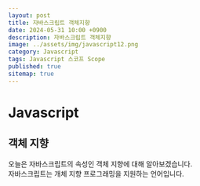 ```yaml
---
layout: post
title: 자바스크립트 객체지향
date: 2024-05-31 10:00 +0900
description: 자바스크립트 객체지향
image: ../assets/img/javascript12.png
category: Javascript
tags: Javascript 스코프 Scope
published: true
sitemap: true
---
```


# Javascript

## 객체 지향

오늘은 자바스크립트의 속성인 객체 지향에 대해 알아보겠습니다.<br>
자바스크립트는 개체 지향 프로그래밍을 지원하는 언어입니다.<br>
